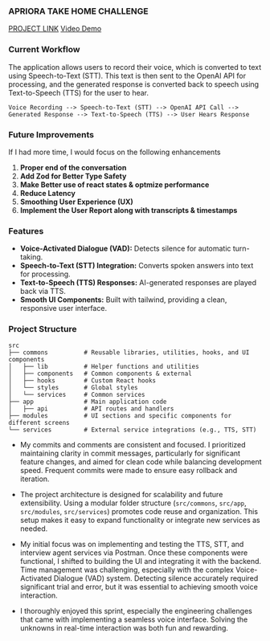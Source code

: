 ### **APRIORA TAKE HOME CHALLENGE**

[PROJECT LINK](https://alias-apriora.vercel.app/)
[Video Demo](https://drive.google.com/file/d/1kHunKLZFo0IEZz2rejqzprPTrhAvLiuj/view?usp=sharing)

### Current Workflow

The application allows users to record their voice, which is converted to text using Speech-to-Text (STT). This text is then sent to the OpenAI API for processing, and the generated response is converted back to speech using Text-to-Speech (TTS) for the user to hear.

`Voice Recording --> Speech-to-Text (STT) --> OpenAI API Call --> Generated Response --> Text-to-Speech (TTS) --> User Hears Response`

### Future Improvements

If I had more time, I would focus on the following enhancements

1. **Proper end of the conversation**
1. **Add Zod for Better Type Safety**
1. **Make Better use of react states & optmize performance**
1. **Reduce Latency**
1. **Smoothing User Experience (UX)**
1. **Implement the User Report along with transcripts & timestamps**

### Features

- **Voice-Activated Dialogue (VAD):** Detects silence for automatic turn-taking.
- **Speech-to-Text (STT) Integration:** Converts spoken answers into text for processing.
- **Text-to-Speech (TTS) Responses:** AI-generated responses are played back via TTS.
- **Smooth UI Components:** Built with tailwind, providing a clean, responsive user interface.

### Project Structure

```plaintext
src
├── commons          # Reusable libraries, utilities, hooks, and UI components
│   ├── lib          # Helper functions and utilities
│   ├── components   # Common components & external
│   ├── hooks        # Custom React hooks
│   └── styles       # Global styles
│   └── services     # Common services
├── app              # Main application code
│   ├── api          # API routes and handlers
├── modules          # UI sections and specific components for different screens
└── services         # External service integrations (e.g., TTS, STT)
```

- My commits and comments are consistent and focused. I prioritized maintaining clarity in commit messages, particularly for significant feature changes, and aimed for clean code while balancing development speed. Frequent commits were made to ensure easy rollback and iteration.

- The project architecture is designed for scalability and future extensibility. Using a modular folder structure (`src/commons`, `src/app`, `src/modules`, `src/services`) promotes code reuse and organization. This setup makes it easy to expand functionality or integrate new services as needed.

- My initial focus was on implementing and testing the TTS, STT, and interview agent services via Postman. Once these components were functional, I shifted to building the UI and integrating it with the backend. Time management was challenging, especially with the complex Voice-Activated Dialogue (VAD) system. Detecting silence accurately required significant trial and error, but it was essential to achieving smooth voice interaction.

- I thoroughly enjoyed this sprint, especially the engineering challenges that came with implementing a seamless voice interface. Solving the unknowns in real-time interaction was both fun and rewarding.
